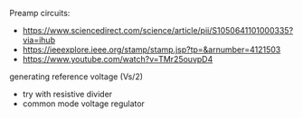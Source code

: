 Preamp circuits:
- https://www.sciencedirect.com/science/article/pii/S1050641101000335?via=ihub
- https://ieeexplore.ieee.org/stamp/stamp.jsp?tp=&arnumber=4121503
- https://www.youtube.com/watch?v=TMr25ouvpD4

generating reference voltage (Vs/2)
- try with resistive divider
- common mode voltage regulator